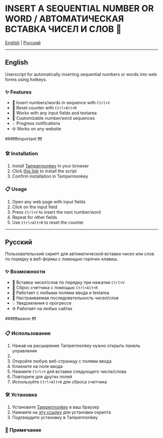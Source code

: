 # INSERT A SEQUENTIAL NUMBER OR WORD / АВТОМАТИЧЕСКАЯ ВСТАВКА ЧИСЕЛ И СЛОВ 🔢

[English](#english) | [Русский](#русский)

---

## English

Userscript for automatically inserting sequential numbers or words into web forms using hotkeys.

### ✨ Features
- 🚀 Insert numbers/words in sequence with `Ctrl+V`
- 🔄 Reset counter with `Ctrl+Alt+R`
- 📝 Works with any input fields and textarea
- 🎯 Customizable number/word sequences
- 💡 Progress notifications
- 🌐 Works on any website

###❗❗❗important ❗❗❗
### 🛠 Installation
1. Install [Tampermonkey](https://www.tampermonkey.net/) in your browser
2. Click [this link](https://www.tampermonkey.net/script_installation.php#url=https://github.com/s0nelywy111/auto-fill-sequence/raw/refs/heads/main/Script.user.js) to install the script
3. Confirm installation in Tampermonkey

### 📋 Usage
1. Open any web page with input fields
2. Click on the input field
3. Press `Ctrl+V` to insert the next number/word
4. Repeat for other fields
5. Use `Ctrl+Alt+R` to reset the counter

---

## Русский

Пользовательский скрипт для автоматической вставки чисел или слов по порядку в веб-формы с помощью горячих клавиш.

### ✨ Возможности
- 🚀 Вставка чисел/слов по порядку при нажатии `Ctrl+V`
- 🔄 Сброс счетчика с помощью `Ctrl+Alt+R`
- 📝 Работает с любыми полями ввода и textarea
- 🎯 Настраиваемая последовательность чисел/слов
- 💡 Уведомления о прогрессе
- 🌐 Работает на любых сайтах

###❗❗❗важно ❗❗❗
### 📋 Использование
1. Нажав на расширение Tampermonkey нужно открыть панель управления
2. 
1. Откройте любую веб-страницу с полями ввода
2. Кликните на поле ввода
3. Нажмите `Ctrl+V` для вставки следующего числа/слова
4. Повторите для других полей
5. Используйте `Ctrl+Alt+R` для сброса счетчика

### 🛠 Установка
1. Установите [Tampermonkey](https://www.tampermonkey.net/) в ваш браузер
2. Нажмите на [эту ссылку](https://www.tampermonkey.net/script_installation.php#url=https://github.com/s0nelywy111/auto-fill-sequence/raw/refs/heads/main/Script.user.js) для установки скрипта
3. Подтвердите установку в Tampermonkey


### 📝 Примечание
